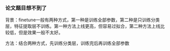 ### 论文题目想不到了

背景：finetune一般有两种方式，第一种是训练全部参数，第二种是只训练分类层，特征提取层不训练。第一种方法上线更高，但容易过拟合，第二种方法上线比较低，但是效果一般不太好。

方法：结合两种方式，先训练分类层，训练完后再训练全部参数
